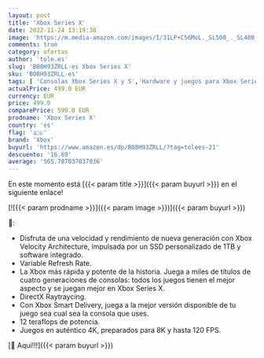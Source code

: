 ```yaml
---
layout: post
title: 'Xbox Series X'
date: 2022-11-24 13:19:38
image: 'https://m.media-amazon.com/images/I/31LP+C56MoL._SL500_._SL400_.jpg'
comments: true
category: ofertas
author: 'tole.es'
slug: 'B08H93ZRLL-es Xbox Series X'
sku: 'B08H93ZRLL-es'
tags: [ 'Consolas Xbox Series X y S','Hardware y juegos para Xbox Series X y S','Videojuegos','xbox','🇪🇸', ]
actualPrice: 499.0 EUR
currency: EUR
price: 499.0
comparePrice: 599.0 EUR
prodname: 'Xbox Series X'
country: 'es'
flag: '🇪🇸'
brand: 'Xbox'
buyurl: 'https://www.amazon.es/dp/B08H93ZRLL/?tag=tolees-21'
descuento: '16.69'
average: '565.787037037036'
---
```


En este momento está [{{< param title >}}]({{< param buyurl >}}) en el siguiente enlace!

[![{{< param prodname >}}]({{< param image >}})]({{< param buyurl >}})

🔎:

- Disfruta de una velocidad y rendimiento de nueva generación con Xbox Velocity Architecture, impulsada por un SSD personalizado de 1TB y software integrado.
- Variable Refresh Rate.
- La Xbox más rápida y potente de la historia. Juega a miles de títulos de cuatro generaciones de consolas: todos los juegos tienen el mejor aspecto y se juegan mejor en Xbox Series X.
- DirectX Raytraycing.
- Con Xbox Smart Delivery, juega a la mejor versión disponible de tu juego sea cual sea la consola que uses.
- 12 teraflops de potencia.
- Juegos en auténtico 4K, preparados para 8K y hasta 120 FPS.

[🛒 Aquí!!!]({{< param buyurl >}})
